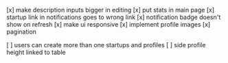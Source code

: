 [x] make description inputs bigger in editing
[x] put stats in main page
[x] startup link in notifications goes to wrong link
[x] notification badge doesn't show on refresh
[x] make ui responsive
[x] implement profile images
[x] pagination

[ ] users can create more than one startups and profiles
[ ] side profile height linked to table

